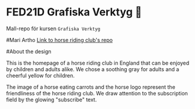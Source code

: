# FED21D Grafiska Verktyg 🎨
Mall-repo för kursen `Grafiska Verktyg`

#Mari Artho
[Link to horse riding club's repo](https://github.com/Mari-Artho/horse-riding-club)

#About the design

This is the homepage of a horse riding club in England that can be enjoyed by children and adults alike. We chose a soothing gray for adults and a cheerful yellow for children.

The image of a horse eating carrots and the horse logo represent the friendliness of the horse riding club. We draw attention to the subscription field by the glowing "subscribe" text.